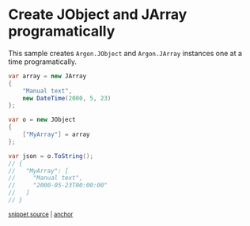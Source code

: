 # Create JObject and JArray programatically

This sample creates `Argon.JObject` and `Argon.JArray` instances one at a time programatically.

<!-- snippet: CreateJsonManually -->
<a id='snippet-CreateJsonManually'></a>
```cs
var array = new JArray
{
    "Manual text",
    new DateTime(2000, 5, 23)
};

var o = new JObject
{
    ["MyArray"] = array
};

var json = o.ToString();
// {
//   "MyArray": [
//     "Manual text",
//     "2000-05-23T00:00:00"
//   ]
// }
```
<sup><a href='/src/ArgonTests/Documentation/Samples/Linq/CreateJsonManually.cs#L11-L32' title='Snippet source file'>snippet source</a> | <a href='#snippet-CreateJsonManually' title='Start of snippet'>anchor</a></sup>
<!-- endSnippet -->
